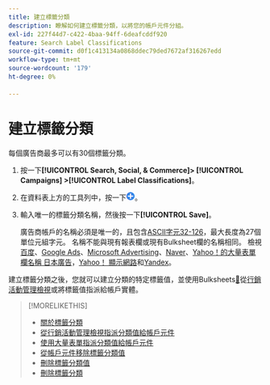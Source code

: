 ```yaml
---
title: 建立標籤分類
description: 瞭解如何建立標籤分類，以將您的帳戶元件分組。
exl-id: 227f44d7-c422-4baa-94ff-6deafcddf920
feature: Search Label Classifications
source-git-commit: d0f1c413134a0868ddec79ded7672af316267edd
workflow-type: tm+mt
source-wordcount: '179'
ht-degree: 0%

---
```


# 建立標籤分類

每個廣告商最多可以有30個標籤分類。

1. 按一下&#x200B;**[!UICONTROL Search, Social, & Commerce]> [!UICONTROL Campaigns] >[!UICONTROL Label Classifications]**。

1. 在資料表上方的工具列中，按一下![建立](/help/search-social-commerce/assets/add.png "建立")。

1. 輸入唯一的標籤分類名稱，然後按一下&#x200B;**[!UICONTROL Save]**。

   廣告商帳戶的名稱必須是唯一的，且包含[ASCII字元32-126](https://www.asciitable.com/)，最大長度為27個單位元組字元。 名稱不能與現有報表欄或現有Bulksheet欄的名稱相同。 檢視[百度](/help/search-social-commerce/campaign-management/bulksheets/bulksheet-data-formats/bulksheet-data-baidu.md)、[Google Ads](/help/search-social-commerce/campaign-management/bulksheets/bulksheet-data-formats/bulksheet-data-google.md)、[Microsoft Advertising](/help/search-social-commerce/campaign-management/bulksheets/bulksheet-data-formats/bulksheet-data-microsoft.md)、[Naver](/help/search-social-commerce/campaign-management/bulksheets/bulksheet-data-formats/bulksheet-data-naver.md)、[Yahoo！的大量表單欄名稱 日本廣告](/help/search-social-commerce/campaign-management/bulksheets/bulksheet-data-formats/bulksheet-data-yahoo-japan.md)，[Yahoo！ 顯示網路](/help/search-social-commerce/campaign-management/bulksheets/bulksheet-data-formats/bulksheet-data-yahoo-display-network.md)和[Yandex](/help/search-social-commerce/campaign-management/bulksheets/bulksheet-data-formats/bulksheet-data-yandex.md)。

建立標籤分類之後，您就可以建立分類的特定標籤值，並使用Bulksheets[&#128279;](classification-values-assign-bulksheets.md)從[行銷活動管理檢視](classification-values-assign-campaign-management.md)或將標籤值指派給帳戶實體。

>[!MORELIKETHIS]
>
>* [關於標籤分類](classification-about.md)
>* [從行銷活動管理檢視指派分類值給帳戶元件](classification-values-assign-campaign-management.md)
>* [使用大量表單指派分類值給帳戶元件](classification-values-assign-bulksheets.md)
>* [從帳戶元件移除標籤分類值](classification-values-remove.md)
>* [刪除標籤分類值](classification-values-delete.md)
>* [刪除標籤分類](classification-delete.md)
